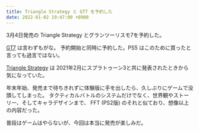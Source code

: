 ```yaml
---
title: Triangle Strategy と GT7 を予約した
date: 2022-01-02 19:47:00 +0900
---
```


3月4日発売の Triangle Strategy とグランツーリスモ7を予約した。

[GT7](https://www.gran-turismo.com/jp/products/gt7/) は言わずもがな。
予約開始と同時に予約した。PS5 はこのために買ったと言っても過言ではない。

[Triangle Strategy](https://www.jp.square-enix.com/trianglestrategy/) は
2021年2月にスプラトゥーン3と共に発表されたときから気になっていた。

年末年始、発売まで待ちきれずに体験版に手を出したら、久しぶりにゲームで没頭してしまった。
タクティカルバトルのシステムだけでなく、世界観やストーリー、そしてキャラデザインまで、
FFT (PS2版) のそれと似ており、想像以上の内容だった。

普段はゲームはやらないが、今回は本当に発売が楽しみだ。
